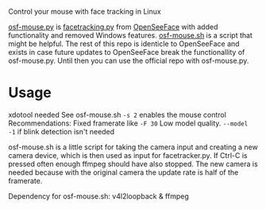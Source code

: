 Control your mouse with face tracking in Linux

[osf-mouse.py](osf-mouse.py) is [facetracking.py](facetracking.py) from [OpenSeeFace](https://github.com/emilianavt/OpenSeeFace) with added functionality and removed Windows features. [osf-mouse.sh](osf-mouse.sh) is a script that might be helpful. The rest of this repo is identicle to OpenSeeFace and exists in case future updates to OpenSeeFace break the functionallity of osf-mouse.py. Until then you can use the official repo with osf-mouse.py.

# Usage
xdotool needed
See osf-mouse.sh
`-s 2` enables the mouse control
Recommendations:
Fixed framerate like `-F 30`
Low model quality. `--model -1` if blink detection isn't needed

osf-mouse.sh is a little script for taking the camera input and creating a new camera device, which is then used as input for facetracker.py. If Ctrl-C is pressed often enough ffmpeg should have also stopped. The new camera is needed because with the original camera the update rate is half of the framerate.

Dependency for osf-mouse.sh: v4l2loopback & ffmpeg

